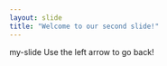 ```yaml
---
layout: slide
title: "Welcome to our second slide!"
---
```

my-slide
Use the left arrow to go back!
